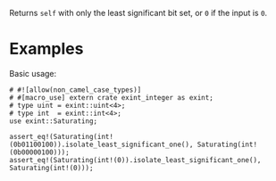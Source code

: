 Returns `self` with only the least significant bit set, or `0` if the input is `0`.

# Examples

Basic usage:

```
# #![allow(non_camel_case_types)]
# #[macro_use] extern crate exint_integer as exint;
# type uint = exint::uint<4>;
# type int  = exint::int<4>;
use exint::Saturating;

assert_eq!(Saturating(int!(0b01100100)).isolate_least_significant_one(), Saturating(int!(0b00000100)));
assert_eq!(Saturating(int!(0)).isolate_least_significant_one(), Saturating(int!(0)));
```
